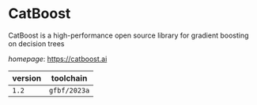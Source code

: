 # CatBoost

CatBoost is a high-performance open source library for gradient boosting on decision trees

*homepage*: <https://catboost.ai>

version | toolchain
--------|----------
``1.2`` | ``gfbf/2023a``
